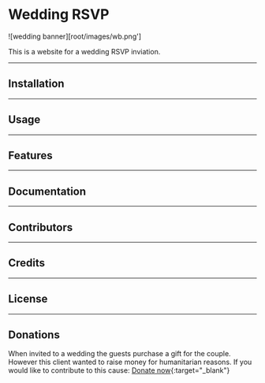 # Wedding RSVP

![wedding banner][root/images/wb.png']

This is a website for a wedding RSVP inviation. 

---

## Installation
---

## Usage

---

## Features

---

## Documentation 

---

## Contributors

---

## Credits

---

## License

---

## Donations

When invited to a wedding the guests purchase a gift for the couple. However this client wanted to raise money for humanitarian reasons. If you would like to contribute to this cause:
[Donate now](www.ecosia.com "donate"){:target="_blank"}
